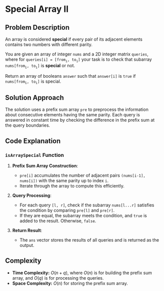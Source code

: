 # Special Array II

## Problem Description

An array is considered **special** if every pair of its adjacent elements contains two numbers with different parity.

You are given an array of integer `nums` and a 2D integer matrix `queries`, where for `queries[i] = [from`<sub>`i`</sub>`, to`<sub>`i`</sub>`]` your task is to check that 
subarray `nums[from`<sub>`i`</sub>`, to`<sub>`i`</sub>`]` is **special** or not.

Return an array of booleans `answer` such that `answer[i]` is `true` if `nums[from`<sub>`i`</sub>`, to`<sub>`i`</sub>`]` is special.

## Solution Approach

The solution uses a prefix sum array `pre` to preprocess the information about consecutive elements having the same parity. Each query is answered in constant time by checking the difference in the prefix sum at the query boundaries.

## Code Explanation

### `isArraySpecial` Function

1. **Prefix Sum Array Construction**:
   - `pre[i]` accumulates the number of adjacent pairs `(nums[i-1], nums[i])` with the same parity up to index `i`.
   - Iterate through the array to compute this efficiently.

2. **Query Processing**:
   - For each query `[l, r]`, check if the subarray `nums[l...r]` satisfies the condition by comparing `pre[l]` and `pre[r]`.
   - If they are equal, the subarray meets the condition, and `true` is added to the result. Otherwise, `false`.

3. **Return Result**:
   - The `ans` vector stores the results of all queries and is returned as the output.

## Complexity

- **Time Complexity:** $O(n + q)$, where $O(n)$ is for building the prefix sum array, and $O(q)$ is for processing the queries.  
- **Space Complexity:** $O(n)$ for storing the prefix sum array.
